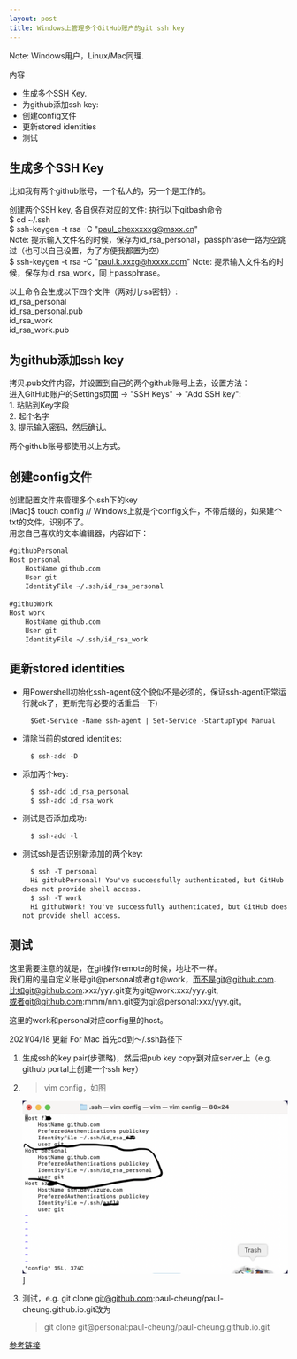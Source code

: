 ```yaml
---
layout: post
title: Windows上管理多个GitHub账户的git ssh key
---
```


Note: Windows用户，Linux/Mac同理.

内容

* 生成多个SSH Key.
* 为github添加ssh key:
* 创建config文件
* 更新stored identities
* 测试

## 生成多个SSH Key

比如我有两个github账号，一个私人的，另一个是工作的。

创建两个SSH key, 各自保存对应的文件:
执行以下gitbash命令  
$ cd ~/.ssh  
$ ssh-keygen -t rsa -C "paul_chexxxxxg@msxx.cn"  
Note: 提示输入文件名的时候，保存为id_rsa_personal，passphrase一路为空跳过（也可以自己设置，为了方便我都置为空）  
$ ssh-keygen -t rsa -C "paul.k.xxxg@hxxxx.com"
Note: 提示输入文件名的时候，保存为id_rsa_work，同上passphrase。

以上命令会生成以下四个文件（两对儿rsa密钥）:  
id_rsa_personal  
id_rsa_personal.pub  
id_rsa_work  
id_rsa_work.pub

## 为github添加ssh key

拷贝.pub文件内容，并设置到自己的两个github账号上去，设置方法：  
进入GitHub账户的Settings页面 -> "SSH Keys" -> "Add SSH key":  
    1. 粘贴到Key字段  
    2. 起个名字  
    3. 提示输入密码，然后确认。  

两个github账号都使用以上方式。

## 创建config文件

创建配置文件来管理多个.ssh下的key  
[Mac]$ touch config // Windows上就是个config文件，不带后缀的，如果建个txt的文件，识别不了。  
用您自己喜欢的文本编辑器，内容如下：  

    #githubPersonal  
    Host personal     
        HostName github.com  
        User git  
        IdentityFile ~/.ssh/id_rsa_personal  

    #githubWork  
    Host work  
        HostName github.com  
        User git  
        IdentityFile ~/.ssh/id_rsa_work

## 更新stored identities

* 用Powershell初始化ssh-agent(这个貌似不是必须的，保证ssh-agent正常运行就ok了，更新完有必要的话重启一下)

        $Get-Service -Name ssh-agent | Set-Service -StartupType Manual

* 清除当前的stored identities:

        $ ssh-add -D

* 添加两个key:

        $ ssh-add id_rsa_personal
        $ ssh-add id_rsa_work

* 测试是否添加成功:
        
        $ ssh-add -l

* 测试ssh是否识别新添加的两个key:

        $ ssh -T personal
        Hi githubPersonal! You've successfully authenticated, but GitHub does not provide shell access.
        $ ssh -T work
        Hi githubWork! You've successfully authenticated, but GitHub does not provide shell access.

## 测试

这里需要注意的就是，在git操作remote的时候，地址不一样。  
我们用的是自定义账号git@personal或者git@work，而不是git@github.com.  
比如git@github.com:xxx/yyy.git变为git@work:xxx/yyy.git,   
或者git@github.com:mmm/nnn.git变为git@personal:xxx/yyy.git。

这里的work和personal对应config里的host。

2021/04/18 更新 For Mac
首先cd到～/.ssh路径下
1. 生成ssh的key pair(步骤略)，然后把pub key copy到对应server上（e.g. github portal上创建一个ssh key）
2. > vim config，如图

   ![app-info](../images/20201205/vim-ssh-config.png)]
3. 测试，e.g. git clone git@github.com:paul-cheung/paul-cheung.github.io.git改为
   > git clone git@personal:paul-cheung/paul-cheung.github.io.git
   
[参考链接](https://dev.to/raven404/managing-multiple-github-account-using-git-in-windows-2m0h)
